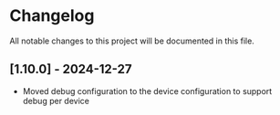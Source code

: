 # Changelog

All notable changes to this project will be documented in this file.

## [1.10.0] - 2024-12-27
- Moved debug configuration to the device configuration to support debug per device
